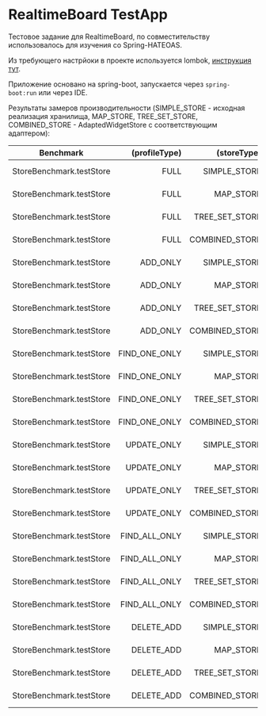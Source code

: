 # RealtimeBoard TestApp

Тестовое задание для RealtimeBoard, по совместительству использовалось для изучения со Spring-HATEOAS.

Из требующего настрйоки в проекте используется lombok, [инструкция тут](https://projectlombok.org/setup/intellij). 

Приложение основано на spring-boot, запускается через `spring-boot:run` или через IDE.

Результаты замеров производительности (SIMPLE_STORE - исходная реализация хранилища, MAP_STORE, TREE_SET_STORE, COMBINED_STORE - AdaptedWidgetStore с соответствующим адаптером):

|Benchmark                 |(profileType) |(storeType)     |Mode  |Cnt    |Score    |Error    |Units|
| ------------------------ | ------------:| --------------:| ----:| -----:| -------:| -------:| ---:|
|StoreBenchmark.testStore  |          FULL|    SIMPLE_STORE|  avgt|      4|  336,426|± 11,046| us/op|
|StoreBenchmark.testStore  |          FULL|       MAP_STORE|  avgt|      4|  327,270|±  0,705| us/op|
|StoreBenchmark.testStore  |          FULL|  TREE_SET_STORE|  avgt|      4|  166,047|±  3,158| us/op|
|StoreBenchmark.testStore  |          FULL|  COMBINED_STORE|  avgt|      4|   65,467|±  3,234| us/op|
|StoreBenchmark.testStore  |      ADD_ONLY|    SIMPLE_STORE|  avgt|      4|  368,362|± 11,145| us/op|
|StoreBenchmark.testStore  |      ADD_ONLY|       MAP_STORE|  avgt|      4|  481,584|± 67,892| us/op|
|StoreBenchmark.testStore  |      ADD_ONLY|  TREE_SET_STORE|  avgt|      4|  263,140|± 32,095| us/op|
|StoreBenchmark.testStore  |      ADD_ONLY|  COMBINED_STORE|  avgt|      4|  271,043|± 22,809| us/op|
|StoreBenchmark.testStore  | FIND_ONE_ONLY|    SIMPLE_STORE|  avgt|      4|   76,153|±  9,495| us/op|
|StoreBenchmark.testStore  | FIND_ONE_ONLY|       MAP_STORE|  avgt|      4|    1,261|±  0,042| us/op|
|StoreBenchmark.testStore  | FIND_ONE_ONLY|  TREE_SET_STORE|  avgt|      4|  106,710|± 42,315| us/op|
|StoreBenchmark.testStore  | FIND_ONE_ONLY|  COMBINED_STORE|  avgt|      4|    1,275|±  0,090| us/op|
|StoreBenchmark.testStore  |   UPDATE_ONLY|    SIMPLE_STORE|  avgt|      4|  152,595|±  2,019| us/op|
|StoreBenchmark.testStore  |   UPDATE_ONLY|       MAP_STORE|  avgt|      4|  326,201|± 46,023| us/op|
|StoreBenchmark.testStore  |   UPDATE_ONLY|  TREE_SET_STORE|  avgt|      4|  199,815|±  8,383| us/op|
|StoreBenchmark.testStore  |   UPDATE_ONLY|  COMBINED_STORE|  avgt|      4|  115,160|±  3,863| us/op|
|StoreBenchmark.testStore  | FIND_ALL_ONLY|    SIMPLE_STORE|  avgt|      4|  781,971|± 76,879| us/op|
|StoreBenchmark.testStore  | FIND_ALL_ONLY|       MAP_STORE|  avgt|      4| 1023,492|± 61,812| us/op|
|StoreBenchmark.testStore  | FIND_ALL_ONLY|  TREE_SET_STORE|  avgt|      4|   75,997|± 17,669| us/op|
|StoreBenchmark.testStore  | FIND_ALL_ONLY|  COMBINED_STORE|  avgt|      4|   84,291|± 24,791| us/op|
|StoreBenchmark.testStore  |    DELETE_ADD|    SIMPLE_STORE|  avgt|      4|  120,085|±  3,092| us/op|
|StoreBenchmark.testStore  |    DELETE_ADD|       MAP_STORE|  avgt|      4|   86,168|±  7,670| us/op|
|StoreBenchmark.testStore  |    DELETE_ADD|  TREE_SET_STORE|  avgt|      4|   76,504|±  1,709| us/op|
|StoreBenchmark.testStore  |    DELETE_ADD|  COMBINED_STORE|  avgt|      4|   41,457|±  1,047| us/op|